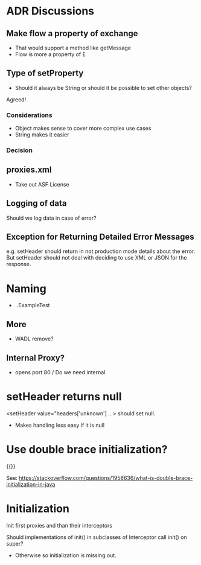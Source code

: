# ADR Discussions

## Make flow a property of exchange 
  - That would support a method like getMessage
  - Flow is more a property of E

## Type of setProperty

- Should it always be String or should it be possible to set other objects?

Agreed!

### Considerations
- Object makes sense to cover more complex use cases
- String makes it easier

### Decision

## proxies.xml

- Take out ASF License

## Logging of data

Should we log data in case of error?

## Exception for Returning Detailed Error Messages

e.g. setHeader should return in not production mode details about the error. But setHeader should not deal with deciding to use XML or JSON for the response.

# Naming

- ..ExampleTest

## More

- WADL remove?

## Internal Proxy?

- <api name=""/> opens port 80 / Do we need internal 

# setHeader returns null

 <setHeader value="headers['unknown'] ...> should set null.

 - Makes handling less easy if it is null
 
# Use double brace initialization?

{{}}

See: https://stackoverflow.com/questions/1958636/what-is-double-brace-initialization-in-java

# Initialization

Init first proxies and than their interceptors

Should implementations of init() in subclasses of Interceptor call init() on super? 
- Otherwise so initialization is missing out.